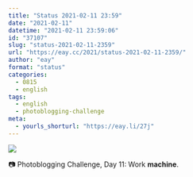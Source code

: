 ```yaml
---
title: "Status 2021-02-11 23:59"
date: "2021-02-11"
datetime: "2021-02-11 23:59:06"
id: "37107"
slug: "status-2021-02-11-2359"
url: "https://eay.cc/2021/status-2021-02-11-2359/"
author: "eay"
format: "status"
categories:
  - 0815
  - english
tags:
  - english
  - photoblogging-challenge
meta:
  - yourls_shorturl: "https://eay.li/27j"
---
```


![](https://eay.cc/uploads/2021/mb-11-machine.jpg)

📷 Photoblogging Challenge, Day 11: Work **machine**.
